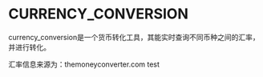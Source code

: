 # CURRENCY_CONVERSION
currency_conversion是一个货币转化工具，其能实时查询不同币种之间的汇率，并进行转化。

汇率信息来源为：themoneyconverter.com
test
